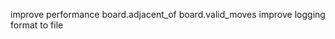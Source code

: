 improve performance
    board.adjacent_of
    board.valid_moves
improve logging
    format
    to file
